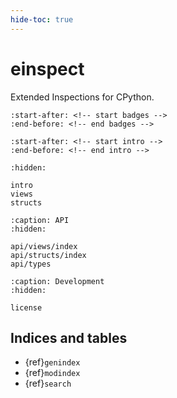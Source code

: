 ```yaml
---
hide-toc: true
---
```


# einspect

Extended Inspections for CPython.

```{include} ../../README.md
:start-after: <!-- start badges -->
:end-before: <!-- end badges -->
```
```{include} ../../README.md
:start-after: <!-- start intro -->
:end-before: <!-- end intro -->
```

```{toctree}
:hidden:

intro
views
structs
```

```{toctree}
:caption: API
:hidden:

api/views/index
api/structs/index
api/types
```

```{toctree}
:caption: Development
:hidden:

license
```

## Indices and tables

- {ref}`genindex`
- {ref}`modindex`
- {ref}`search`
